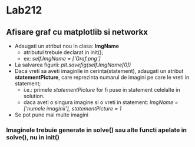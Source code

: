 # Lab212

## Afisare graf cu matplotlib si networkx

* Adaugati un atribut nou in clasa: **ImgName**
  * atributul trebuie declarat in init();
  * ex: *self.ImgName = ['Graf.png']*
* La salvarea figurii: *plt.savefig(self.ImgName[0])*
* Daca vreti sa aveti imaginile in cerinta(statement), adaugati un atribut **statementPicture**, care reprezinta numarul de imagini pe care le vreti in statement;
  * i.e.: primele *statementPicture* for fi puse in statement celelalte in solution.
  * daca aveti o singura imagine si o vreti in statement: *ImgName = ['numele imaginii'], statementPicture = 1*
* Se pot pune mai multe imagini  
### Imaginele trebuie generate in solve() sau alte functi apelate in solve(), nu in init()
